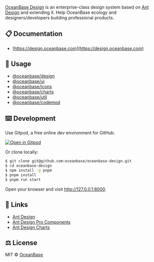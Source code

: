[OceanBase Design](https://design.oceanbase.com) is an enterprise-class design system based on [Ant Design](https://ant.design) and extending it. Help OceanBase ecology and designers/developers building professional products.

## 📋 Documentation

- [https://design.oceanbase.com](https://design.oceanbase.com)

## 🔨 Usage

- [@oceanbase/design](https://design.oceanbase.com/docs/design-introduce)
- [@oceanbase/ui](https://design.oceanbase.com/docs/ui-introduce)
- [@oceanbase/icons](https://design.oceanbase.com/components/icon)
- [@oceanbase/charts](https://design.oceanbase.com/docs/charts-introduce)
- [@oceanbase/util](https://github.com/oceanbase/oceanbase-design/tree/master/packages/util)
- [@oceanbase/codemod](https://github.com/oceanbase/oceanbase-design/tree/master/packages/codemod)

## ⌨️ Development

Use Gitpod, a free online dev environment for GitHub.

[![Open in Gitpod](https://gitpod.io/button/open-in-gitpod.svg)](https://gitpod.io/#https://github.com/oceanbase/oceanbase-design)

Or clone locally:

```bash
$ git clone git@github.com:oceanbase/oceanbase-design.git
$ cd oceanbase-design
$ npm install -g pnpm
$ pnpm install
$ pnpm run start
```

Open your browser and visit http://127.0.0.1:8000.

## 🔗 Links

- [Ant Design](https://ant.design)
- [Ant Design Pro Components](https://procomponents.ant.design)
- [Ant Design Charts](https://charts.ant.design)

## ⚖️ License

MIT © [OceanBase](https://github.com/oceanbase)
